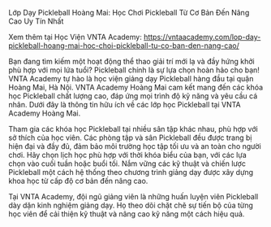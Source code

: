 Lớp Dạy Pickleball Hoàng Mai: Học Chơi Pickleball Từ Cơ Bản Đến Nâng Cao Uy Tín Nhất

Xem thêm tại Học Viện VNTA Academy: https://vntaacademy.com/lop-day-pickleball-hoang-mai-hoc-choi-pickleball-tu-co-ban-den-nang-cao/

Bạn đang tìm kiếm một hoạt động thể thao giải trí mới lạ và đầy hứng khởi phù hợp với mọi lứa tuổi? Pickleball chính là sự lựa chọn hoàn hảo cho bạn! VNTA Academy tự hào là học viện giảng dạy Pickleball hàng đầu tại quận Hoàng Mai, Hà Nội. VNTA Academy Hoàng Mai cam kết mang đến các khóa học Pickleball chất lượng cao, đáp ứng mọi trình độ kỹ năng và yêu cầu cá nhân. Dưới đây là thông tin hữu ích về các lớp học Pickleball tại VNTA Academy Hoàng Mai.

Tham gia các khóa học Pickleball tại nhiều sân tập khác nhau, phù hợp với sở thích của học viên. Các phòng tập và sân Pickleball đều được trang bị hiện đại và đầy đủ, đảm bảo môi trường học tập tối ưu và an toàn cho người chơi. Hãy chọn lịch học phù hợp với thời khóa biểu của bạn, với các lựa chọn vào cuối tuần hoặc buổi tối. Nắm vững các kỹ thuật và chiến lược Pickleball một cách hệ thống theo chương trình giảng dạy được xây dựng khoa học từ cấp độ cơ bản đến nâng cao.

Tại VNTA Academy, đội ngũ giảng viên là những huấn luyện viên Pickleball dày dặn kinh nghiệm giảng dạy. Họ theo dõi chặt chẽ sự tiến bộ của từng học viên để cải thiện kỹ thuật và nâng cao kỹ năng một cách hiệu quả.


